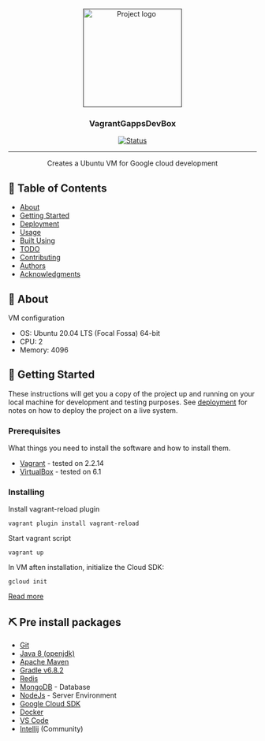 <p align="center">
  <a href="" rel="noopener">
 <img width=200px height=200px src="https://i.imgur.com/6wj0hh6.jpg" alt="Project logo"></a>
</p>

<h3 align="center">VagrantGappsDevBox</h3>

<div align="center">

[![Status](https://img.shields.io/badge/status-active-success.svg)]()
<!--[![GitHub Issues](https://img.shields.io/github/issues/kylelobo/The-Documentation-Compendium.svg)](https://github.com/kylelobo/The-Documentation-Compendium/issues)
[![GitHub Pull Requests](https://img.shields.io/github/issues-pr/kylelobo/The-Documentation-Compendium.svg)](https://github.com/kylelobo/The-Documentation-Compendium/pulls)
[![License](https://img.shields.io/badge/license-MIT-blue.svg)](/LICENSE)
-->

</div>

---

<p align="center"> Creates a Ubuntu VM for Google cloud development
    <br> 
</p>

## 📝 Table of Contents

- [About](#about)
- [Getting Started](#getting_started)
- [Deployment](#deployment)
- [Usage](#usage)
- [Built Using](#built_using)
- [TODO](../TODO.md)
- [Contributing](../CONTRIBUTING.md)
- [Authors](#authors)
- [Acknowledgments](#acknowledgement)

## 🧐 About <a name = "about"></a>

VM configuration
- OS: Ubuntu 20.04 LTS (Focal Fossa) 64-bit
- CPU: 2
- Memory: 4096

## 🏁 Getting Started <a name = "getting_started"></a>

These instructions will get you a copy of the project up and running on your local machine for development and testing purposes. See [deployment](#deployment) for notes on how to deploy the project on a live system.

### Prerequisites

What things you need to install the software and how to install them.
- [Vagrant](https://www.vagrantup.com/) - tested on 2.2.14
- [VirtualBox](https://www.virtualbox.org/) - tested on 6.1

### Installing

Install vagrant-reload plugin
```
vagrant plugin install vagrant-reload
```

Start vagrant script
```
vagrant up
```

In VM aften installation, initialize the Cloud SDK:
```
gcloud init
```
[Read more](https://cloud.google.com/sdk/docs/quickstart)

## ⛏️ Pre install packages<a name = "pre_install"></a>

- [Git](https://git-scm.com/)
- [Java 8 (openjdk)](https://openjdk.java.net/)
- [Apache Maven](https://maven.apache.org/)
- [Gradle v6.8.2](https://gradle.org/)
- [Redis](https://redis.io/)
- [MongoDB](https://www.mongodb.com/) - Database
- [NodeJs](https://nodejs.org/en/) - Server Environment
- [Google Cloud SDK](https://cloud.google.com/)
- [Docker](https://www.docker.com/)
- [VS Code](https://code.visualstudio.com/)
- [Intellij](https://www.jetbrains.com/idea/) (Community)
